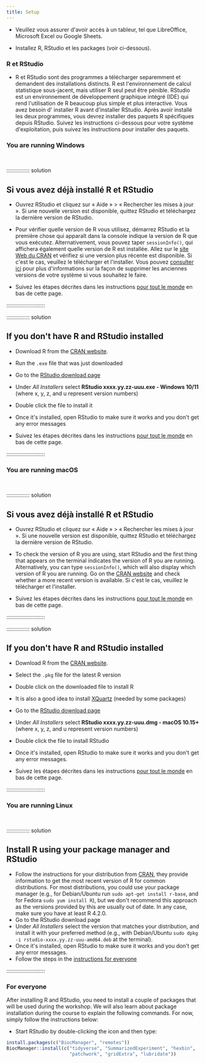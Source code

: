 ```yaml
---
title: Setup
---
```


- Veuillez vous assurer d'avoir accès à un tableur, tel que LibreOffice, Microsoft Excel ou Google Sheets.

- Installez R, RStudio et les packages (voir ci-dessous).

### R et RStudio

- R et RStudio sont des programmes a télécharger separemment et demandent des installations distincts. R est l'environnement de calcul statistique sous-jacent, mais utiliser R seul peut être pénible. RStudio est un environnement de développement graphique intégré
  (IDE) qui rend l'utilisation de R beaucoup plus simple et plus interactive. Vous avez besoin d' installer R avant d'installer RStudio. Après avoir installé les deux programmes, vous devrez installer des paquets R spécifiques depuis
  RStudio. Suivez les instructions ci-dessous pour votre système d'exploitation,
  puis suivez les instructions pour installer des paquets.

### You are running Windows

<br>

:::::::::::::::  solution

## Si vous avez déjà installé R et RStudio

- Ouvrez RStudio et cliquez sur « Aide » > « Rechercher les mises à jour ». Si une nouvelle version est
  disponible, quittez RStudio et téléchargez la dernière version de RStudio.

- Pour vérifier quelle version de R vous utilisez, démarrez RStudio et la première chose
  qui apparaît dans la console indique la version de R que vous
  exécutez. Alternativement, vous pouvez taper `sessionInfo()`, qui affichera également
  quelle version de R est installée. Allez sur
  le [site Web du CRAN](https://cran.r-project.org/bin/windows/base/) et vérifiez
  si une version plus récente est disponible. Si c'est le cas, veuillez le télécharger et l'installer. Vous pouvez [consulter ici](https://cran.r-project.org/bin/windows/base/rw-FAQ.html#How-do-I-UNinstall-R_003f) pour
  plus d'informations sur la façon de supprimer les anciennes versions de votre système si vous souhaitez le faire.

- Suivez les étapes décrites dans les instructions [pour tout le monde](#pour-tout-le-monde) en bas de cette page.

:::::::::::::::::::::::::

:::::::::::::::  solution

## If you don't have R and RStudio installed

- Download R from
  the [CRAN website](https://cran.r-project.org/bin/windows/base/release.htm).

- Run the `.exe` file that was just downloaded

- Go to the [RStudio download page](https://www.rstudio.com/products/rstudio/download/#download)

- Under _All Installers_ select **RStudio xxxx.yy.zz-uuu.exe - Windows 10/11** (where x, y, z, and u represent version numbers)

- Double click the file to install it

- Once it's installed, open RStudio to make sure it works and you don't get any
  error messages

- Suivez les étapes décrites dans les instructions [pour tout le monde](#pour-tout-le-monde) en bas de cette page.

:::::::::::::::::::::::::

### You are running macOS

<br>

:::::::::::::::  solution

## Si vous avez déjà installé R et RStudio

- Ouvrez RStudio et cliquez sur « Aide » > « Rechercher les mises à jour ». Si une nouvelle version est
  disponible, quittez RStudio et téléchargez la dernière version de RStudio.

- To check the version of R you are using, start RStudio and the first thing
  that appears on the terminal indicates the version of R you are running. Alternatively, you can type `sessionInfo()`, which will
  also display which version of R you are running. Go on
  the [CRAN website](https://cran.r-project.org/bin/macosx/) and check
  whether a more recent version is available. Si c'est le cas, veuillez le télécharger et l'installer.

- Suivez les étapes décrites dans les instructions [pour tout le monde](#pour-tout-le-monde) en bas de cette page.

:::::::::::::::::::::::::

:::::::::::::::  solution

## If you don't have R and RStudio installed

- Download R from
  the [CRAN website](https://cran.r-project.org/bin/macosx/).

- Select the `.pkg` file for the latest R version

- Double click on the downloaded file to install R

- It is also a good idea to install [XQuartz](https://www.xquartz.org/) (needed
  by some packages)

- Go to the [RStudio download page](https://www.rstudio.com/products/rstudio/download/#download)

- Under _All Installers_ select **RStudio xxxx.yy.zz-uuu.dmg - macOS 10.15+** (where x, y, z, and u represent version numbers)

- Double click the file to install RStudio

- Once it's installed, open RStudio to make sure it works and you don't get any
  error messages.

- Suivez les étapes décrites dans les instructions [pour tout le monde](#pour-tout-le-monde) en bas de cette page.

:::::::::::::::::::::::::

### You are running Linux

<br>

:::::::::::::::  solution

## Install R using your package manager and RStudio

- Follow the instructions for your distribution
  from [CRAN](https://cloud.r-project.org/bin/linux), they provide information
  to get the most recent version of R for common distributions. For most
  distributions, you could use your package manager (e.g., for Debian/Ubuntu run
  `sudo apt-get install r-base`, and for Fedora `sudo yum install R`), but we
  don't recommend this approach as the versions provided by this are
  usually out of date. In any case, make sure you have at least R 4.2.0.
- Go to the RStudio download
  page
- Under _All Installers_ select the version that matches your distribution, and
  install it with your preferred method (e.g., with Debian/Ubuntu `sudo dpkg -i rstudio-xxxx.yy.zz-uuu-amd64.deb` at the terminal).
- Once it's installed, open RStudio to make sure it works and you don't get any
  error messages.
- Follow the steps in the [instructions for everyone](#for-everyone)

:::::::::::::::::::::::::

### For everyone

After installing R and RStudio, you need to install a couple of
packages that will be used during the workshop. We will also learn
about package installation during the course to explain the following
commands. For now, simply follow the instructions below:

- Start RStudio by double-clicking the icon and then type:

```r
install.packages(c("BiocManager", "remotes"))
BiocManager::install(c("tidyverse", "SummarizedExperiment", "hexbin",
                       "patchwork", "gridExtra", "lubridate"))
```
